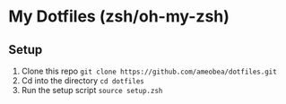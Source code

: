 # My Dotfiles (zsh/oh-my-zsh)

## Setup

1. Clone this repo `git clone https://github.com/ameobea/dotfiles.git`
2. Cd into the directory `cd dotfiles`
3. Run the setup script `source setup.zsh`

